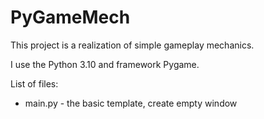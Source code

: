 # PyGameMech

This project is a realization of simple gameplay mechanics.

I use the Python 3.10 and framework Pygame.

List of files:
* main.py - the basic template, create empty window
